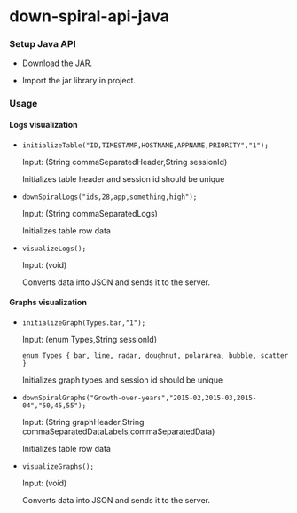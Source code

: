 # down-spiral-api-java

### Setup Java API

- Download the [JAR](https://github.com/alphasr/down-spiral-api-java/tree/master/out/artifacts/server_jar).

- Import the jar library in project.

### Usage

#### Logs visualization


- `initializeTable("ID,TIMESTAMP,HOSTNAME,APPNAME,PRIORITY","1");`  
 
  Input: (String commaSeparatedHeader,String sessionId) 
  
  Initializes table header and session id should be unique

- `downSpiralLogs("ids,28,app,something,high");`
   
   Input: (String commaSeparatedLogs) 
  
   Initializes table row data


- `visualizeLogs();`   

   Input: (void) 
  
   Converts data into JSON and sends it to the server.
  
#### Graphs visualization
  
  
  - `initializeGraph(Types.bar,"1");`
   
    Input: (enum Types,String sessionId) 
    
    `enum Types {
         bar,
         line,
         radar,
         doughnut,
         polarArea,
         bubble,
         scatter
     }`
    
    Initializes graph types and session id should be unique
  
  - `downSpiralGraphs("Growth-over-years","2015-02,2015-03,2015-04","50,45,55");`
     
     Input: (String graphHeader,String commaSeparatedDataLabels,commaSeparatedData) 
    
     Initializes table row data
  
  
  - `visualizeGraphs();`   
  
     Input: (void) 
    
     Converts data into JSON and sends it to the server.